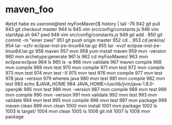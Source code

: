 # maven_foo
#jetzt habe es
userone@test myFooMaven]$ history | tail -76
  942  git pull
  943  git checkout master
  944  ls
  945  vim src/config/constants.js 
  946  vim startApp.sh 
  947  pwd
  948  vim src/config/constants.js 
  949  git add  .
  950  git commit -m "einer zwei"
  951  git push origin master
  952  cd ..
  953  cd jenkins/
  954  tar -xzfv eclipse-inst-jre-linux64.tar.gz 
  955  tar -xvzf eclipse-inst-jre-linux64.tar.gz 
  956  maven 
  957  mvn
  958  yum install maven
  959  mvn -version
  960  mvn archetype:generate
  961  ls
  962  cd myFooMaven/
  963  mvn eclipse:eclipse
  964  ls
  965  ls -a
  966  mvn validate
  967  maven compile
  968  mvn compile
  969  mvn test
  970  mvn compile
  971  mvn test
  972  mvn compile
  973  mvn test
  974  mvn test -X
  975  mvn test 
  976  mvn compile
  977  mvn test 
  978  java -version
  979  whereis java
  980  mvn test 
  981  mvn compile
  982  mvn test 
  983  echo $JAVA_HOME
  984  JAVA_HOME=/usr/lib/jvm/java-1.8.0-openjdk
  985  mvn test 
  986  mvn -version
  987  mvn compile
  988  mvn test 
  989  mvn compile
  990  mvn -version
  991  mvn validate
  992  mvn test 
  993  mvn validate
  994  mvn test 
  995  mvn compile
  996  mvn test 
  997  mvn package
  998  maven clean
  999  mvn clean
 1000  mvn install
 1001  mvn package
 1002  ls
 1003  ls target/
 1004  mvn clean
 1005  ls
 1006  git init
 1007  ls
 1008  mvn package
